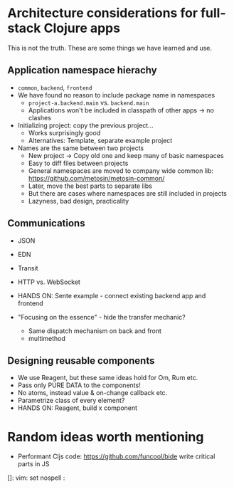 # Architecture considerations for full-stack Clojure apps

This is not the truth. These are some things we have learned and use.

## Application namespace hierachy

- `common`, `backend`, `frontend`
- We have found no reason to include package name in namespaces
    - `project-a.backend.main` vs. `backend.main`
    - Applications won't be included in classpath of other apps -> no clashes
- Initializing project: copy the previous project...
    - Works surprisingly good
    - Alternatives: Template, separate example project
- Names are the same between two projects
    - New project -> Copy old one and keep many of basic namespaces
    - Easy to diff files between projects
    - General namespaces are moved to company wide common lib: https://github.com/metosin/metosin-common/
    - Later, move the best parts to separate libs
    - But there are cases where namespaces are still included in projects
    - Lazyness, bad design, practicality

## Communications

- JSON
- EDN
- Transit
- HTTP vs. WebSocket
- HANDS ON: Sente example - connect existing backend app and frontend

- "Focusing on the essence" - hide the transfer mechanic?
    - Same dispatch mechanism on back and front
    - multimethod

## Designing reusable components

- We use Reagent, but these same ideas hold for Om, Rum etc.
- Pass only PURE DATA to the components!
- No atoms, instead value & on-change callback etc.
- Parametrize class of every element?
- HANDS ON: Reagent, build x component

# Random ideas worth mentioning

- Performant Cljs code: https://github.com/funcool/bide write critical parts in JS

[]: vim: set nospell :
